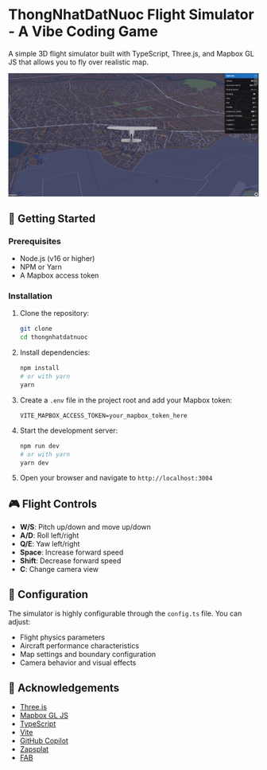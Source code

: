# ThongNhatDatNuoc Flight Simulator - A Vibe Coding Game

A simple 3D flight simulator built with TypeScript, Three.js, and Mapbox GL JS that allows you to fly over realistic map.

![Flight Simulator](public/image.png)

## 🚀 Getting Started

### Prerequisites

- Node.js (v16 or higher)
- NPM or Yarn
- A Mapbox access token

### Installation

1. Clone the repository:
   ```bash
   git clone
   cd thongnhatdatnuoc
   ```

2. Install dependencies:
   ```bash
   npm install
   # or with yarn
   yarn
   ```

3. Create a `.env` file in the project root and add your Mapbox token:
   ```
   VITE_MAPBOX_ACCESS_TOKEN=your_mapbox_token_here
   ```

4. Start the development server:
   ```bash
   npm run dev
   # or with yarn
   yarn dev
   ```

5. Open your browser and navigate to `http://localhost:3004`

## 🎮 Flight Controls

- **W/S**: Pitch up/down and move up/down
- **A/D**: Roll left/right
- **Q/E**: Yaw left/right
- **Space**: Increase forward speed
- **Shift**: Decrease forward speed
- **C**: Change camera view

## 🔧 Configuration

The simulator is highly configurable through the `config.ts` file. You can adjust:

- Flight physics parameters
- Aircraft performance characteristics
- Map settings and boundary configuration
- Camera behavior and visual effects

## 🙏 Acknowledgements

- [Three.js](https://threejs.org/)
- [Mapbox GL JS](https://docs.mapbox.com/mapbox-gl-js/api/)
- [TypeScript](https://www.typescriptlang.org/)
- [Vite](https://vitejs.dev/)
- [GitHub Copilot](https://github.com/features/copilot)
- [Zapsplat](https://www.zapsplat.com)
- [FAB](https://www.fab.com/)